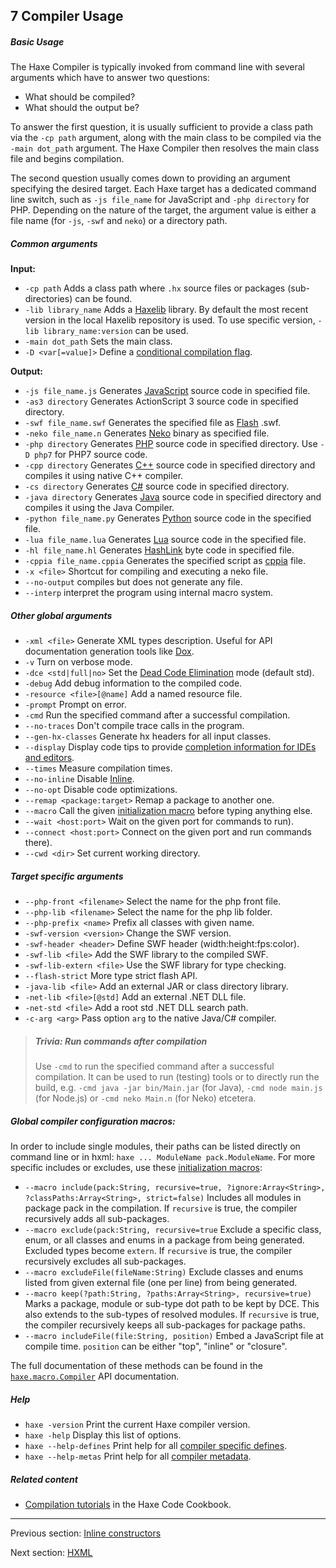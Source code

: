 ## 7 Compiler Usage

##### Basic Usage

The Haxe Compiler is typically invoked from command line with several arguments which have to answer two questions:

* What should be compiled?
* What should the output be?

To answer the first question, it is usually sufficient to provide a class path via the `-cp path` argument, along with the main class to be compiled via the `-main dot_path` argument. The Haxe Compiler then resolves the main class file and begins compilation.

The second question usually comes down to providing an argument specifying the desired target. Each Haxe target has a dedicated command line switch, such as `-js file_name` for JavaScript and `-php directory` for PHP. Depending on the nature of the target, the argument value is either a file name (for `-js`, `-swf` and `neko`) or a directory path.

##### Common arguments

**Input:**

* `-cp path` Adds a class path where `.hx` source files or packages (sub-directories) can be found.
* `-lib library_name` Adds a [Haxelib](haxelib.md) library. By default the most recent version in the local Haxelib repository is used. To use specific version, `-lib library_name:version` can be used.
* `-main dot_path` Sets the main class.
* `-D <var[=value]>` Define a [conditional compilation flag](lf-condition-compilation.md).

**Output:**

* `-js file_name.js` Generates [JavaScript](target-javascript.md) source code in specified file.
* `-as3 directory` Generates ActionScript 3 source code in specified directory.
* `-swf file_name.swf` Generates the specified file as [Flash](target-flash.md) .swf.
* `-neko file_name.n` Generates [Neko](#) binary as specified file.
* `-php directory` Generates [PHP](target-php.md) source code in specified directory. Use `-D php7` for PHP7 source code.
* `-cpp directory` Generates [C++](target-cpp.md) source code in specified directory and compiles it using native C++ compiler.
* `-cs directory` Generates [C#](#) source code in specified directory.
* `-java directory` Generates [Java](#) source code in specified directory and compiles it using the Java Compiler.
* `-python file_name.py` Generates [Python](#) source code in the specified file.
* `-lua file_name.lua` Generates [Lua](#) source code in the specified file.
* `-hl file_name.hl` Generates [HashLink](#) byte code in specified file.
* `-cppia file_name.cppia` Generates the specified script as [cppia](#) file.
* `-x <file>` Shortcut for compiling and executing a neko file.
* `--no-output` compiles but does not generate any file.
* `--interp` interpret the program using internal macro system.

##### Other global arguments

* `-xml <file>` Generate XML types description. Useful for API documentation generation tools like [Dox](https://github.com/HaxeFoundation/dox).
* `-v` Turn on verbose mode.
* `-dce <std|full|no>` Set the [Dead Code Elimination](cr-dce.md) mode (default std).
* `-debug` Add debug information to the compiled code.
* `-resource <file>[@name]` Add a named resource file.
* `-prompt` Prompt on error.
* `-cmd` Run the specified command after a successful compilation.
* `--no-traces` Don't compile trace calls in the program.
* `--gen-hx-classes` Generate hx headers for all input classes.
* `--display` Display code tips to provide [completion information for IDEs and editors](cr-completion-overview.md). 
* `--times` Measure compilation times.
* `--no-inline` Disable [Inline](class-field-inline.md).
* `--no-opt` Disable code optimizations.
* `--remap <package:target>` Remap a package to another one.
* `--macro` Call the given [initialization macro](macro-initialization.md) before typing anything else.
* `--wait <host:port>` Wait on the given port for commands to run).
* `--connect <host:port>` Connect on the given port and run commands there).
* `--cwd <dir>` Set current working directory.

##### Target specific arguments

* `--php-front <filename>` Select the name for the php front file.
* `--php-lib <filename>` Select the name for the php lib folder.
* `--php-prefix <name>` Prefix all classes with given name.
* `-swf-version <version>` Change the SWF version.
* `-swf-header <header>` Define SWF header (width:height:fps:color).
* `-swf-lib <file>` Add the SWF library to the compiled SWF.
* `-swf-lib-extern <file>` Use the SWF library for type checking.
* `--flash-strict` More type strict flash API.
* `-java-lib <file>` Add an external JAR or class directory library.
* `-net-lib <file>[@std]` Add an external .NET DLL file.
* `-net-std <file>` Add a root std .NET DLL search path.
* `-c-arg <arg>` Pass option `arg` to the native Java/C# compiler.

> ##### Trivia: Run commands after compilation
>
> Use `-cmd` to run the specified command after a successful compilation. It can be used to run (testing) tools or to directly run the build, e.g. `-cmd java -jar bin/Main.jar` (for Java), `-cmd node main.js` (for Node.js) or `-cmd neko Main.n` (for Neko) etcetera.

##### Global compiler configuration macros: 

In order to include single modules, their paths can be listed directly on command line or in hxml: `haxe ... ModuleName pack.ModuleName`. For more specific includes or excludes, use these [initialization macros](macro-initialization.md):

* `--macro include(pack:String, recursive=true, ?ignore:Array<String>, ?classPaths:Array<String>, strict=false)` Includes all modules in package pack in the compilation.  If `recursive` is true, the compiler recursively adds all sub-packages.
* `--macro exclude(pack:String, recursive=true` Exclude a specific class, enum, or all classes and enums in a package from being generated. Excluded types become `extern`. If `recursive` is true, the compiler recursively excludes all sub-packages.
* `--macro excludeFile(fileName:String)` Exclude classes and enums listed from given external file (one per line) from being generated.
* `--macro keep(?path:String, ?paths:Array<String>, recursive=true)` Marks a package, module or sub-type dot path to be kept by DCE. This also extends to the sub-types of resolved modules. If `recursive` is true, the compiler recursively keeps all sub-packages for package paths.
* `--macro includeFile(file:String, position)` Embed a JavaScript file at compile time. `position` can be either "top", "inline" or "closure". 

The full documentation of these methods can be found in the [`haxe.macro.Compiler`](http://api.haxe.org/haxe/macro/Compiler.html) API documentation.

##### Help

* `haxe -version` Print the current Haxe compiler version.
* `haxe -help` Display this list of options.
* `haxe --help-defines` Print help for all [compiler specific defines](compiler-usage-flags.md).
* `haxe --help-metas` Print help for all [compiler metadata](lf-condition-compilation.md).

##### Related content

* [Compilation tutorials](http://code.haxe.org/category/compilation/) in the Haxe Code Cookbook.

---

Previous section: [Inline constructors](lf-inline-constructor.md)

Next section: [HXML](compiler-usage-hxml.md)